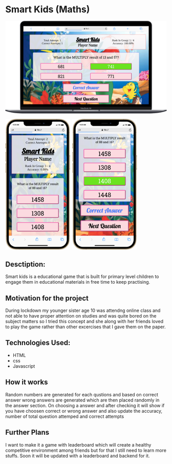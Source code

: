 # Smart Kids (Maths)
![Desktop Design](./output/desktop.png)

<img src="./output/mobile1.png" width = "40%">&nbsp;
<img src="./output/mobile2.png" width = "40%">

## Desctiption:
Smart kids is a educational game that is built for primary level children to engage them in educational materials in free time to keep practising.

## Motivation for the project
During lockdown my younger sister age 10 was attendng online class and not able to have proper attention on studies and was quite bored on the subject matters so I tried this concept and she along with her friends loved to play the game rather than other excercises that I gave them on the paper.

## Technologies Used:
- HTML
- css
- Javascript

## How it works
Random numbers are generated for each qustions and based on correct answer wrong answers are generated which are then placed randomly in the answer section. On choosing a answer and after checking it will show if you have choosen correct or wrong answer and also update the accuracy, number of total question attemped and correct attempts

## Further Plans
I want to make it a game with leaderboard which will create a healthy competitive environment among friends but for that I still need to learn more stuffs. Soon it will be updated with a leaderboard and backend for it. 